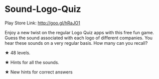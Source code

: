 # Sound-Logo-Quiz

Play Store Link: http://goo.gl/hRaJO1

Enjoy a new twist on the regular Logo Quiz apps with this free fun game. 
Guess the sound associated with each logo of different companies. 
You hear these sounds on a very regular basis. How many can you recall?

★ 48 levels.

★ Hints for all the sounds.

★ New hints for correct answers
